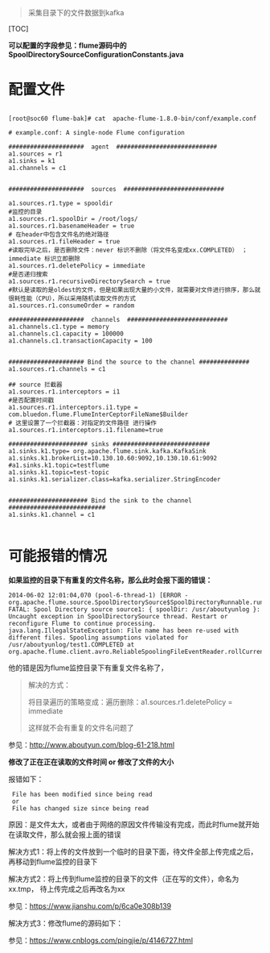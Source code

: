 > 采集目录下的文件数据到kafka



[TOC]



**可以配置的字段参见：flume源码中的 SpoolDirectorySourceConfigurationConstants.java**



# 配置文件



```shell

[root@soc60 flume-bak]# cat  apache-flume-1.8.0-bin/conf/example.conf

# example.conf: A single-node Flume configuration

#####################  agent  ############################
a1.sources = r1 
a1.sinks = k1
a1.channels = c1


#####################  sources  ############################

a1.sources.r1.type = spooldir                 
#监控的目录
a1.sources.r1.spoolDir = /root/logs/
a1.sources.r1.basenameHeader = true
# 在header中包含文件名的绝对路径
a1.sources.r1.fileHeader = true
#读取完毕之后，是否删除文件：never 标识不删除（将文件名变成xx.COMPLETED） ； immediate 标识立即删除
a1.sources.r1.deletePolicy = immediate
#是否递归搜索
a1.sources.r1.recursiveDirectorySearch = true
#默认是读取的是oldest的文件，但是如果出现大量的小文件，就需要对文件进行排序，那么就很耗性能（CPU），所以采用随机读取文件的方式
a1.sources.r1.consumeOrder = random

#####################  channels  ############################
a1.channels.c1.type = memory
a1.channels.c1.capacity = 100000
a1.channels.c1.transactionCapacity = 100


##################### Bind the source to the channel ##############
a1.sources.r1.channels = c1

## source 拦截器
a1.sources.r1.interceptors = i1
#是否配置时间戳 
a1.sources.r1.interceptors.i1.type = com.bluedon.flume.FlumeInterCeptorFileName$Builder
# 这里设置了一个拦截器：对指定的文件路径 进行操作
a1.sources.r1.interceptors.i1.filename=true

###################### sinks ###########################
a1.sinks.k1.type= org.apache.flume.sink.kafka.KafkaSink
a1.sinks.k1.brokerList=10.130.10.60:9092,10.130.10.61:9092
#a1.sinks.k1.topic=testflume
a1.sinks.k1.topic=test-topic
a1.sinks.k1.serializer.class=kafka.serializer.StringEncoder


###################### Bind the sink to the channel ###########################
a1.sinks.k1.channel = c1


```



# 可能报错的情况





**如果监控的目录下有重复的文件名称，那么此时会报下面的错误：**

```shell
2014-06-02 12:01:04,070 (pool-6-thread-1) [ERROR - org.apache.flume.source.SpoolDirectorySource$SpoolDirectoryRunnable.run(SpoolDirectorySource.java:256)] FATAL: Spool Directory source source1: { spoolDir: /usr/aboutyunlog }: Uncaught exception in SpoolDirectorySource thread. Restart or reconfigure Flume to continue processing. java.lang.IllegalStateException: File name has been re-used with different files. Spooling assumptions violated for /usr/aboutyunlog/test1.COMPLETED at org.apache.flume.client.avro.ReliableSpoolingFileEventReader.rollCurrentFile(ReliableSpoolingFileEventReader.java:362) 
```



他的错是因为flume监控目录下有重复文件名称了， 



> 解决的方式：
>
> 将目录遍历的策略变成：遍历删除：a1.sources.r1.deletePolicy = immediate
>
> 这样就不会有重复的文件名问题了



参见：http://www.aboutyun.com/blog-61-218.html







**修改了正在正在读取的文件时间 or 修改了文件的大小**

报错如下：

```
 File has been modified since being read
 or
 File has changed size since being read
```



原因：是文件太大，或者由于网络的原因文件传输没有完成，而此时flume就开始在读取文件，那么就会报上面的错误



解决方式1：将上传的文件放到一个临时的目录下面，待文件全部上传完成之后，再移动到flume监控的目录下

解决方式2：将上传到flume监控的目录下的文件（正在写的文件），命名为xx.tmp， 待上传完成之后再改名为xx

参见：https://www.jianshu.com/p/6ca0e308b139

解决方式3：修改flume的源码如下：

参见：https://www.cnblogs.com/pingjie/p/4146727.html





